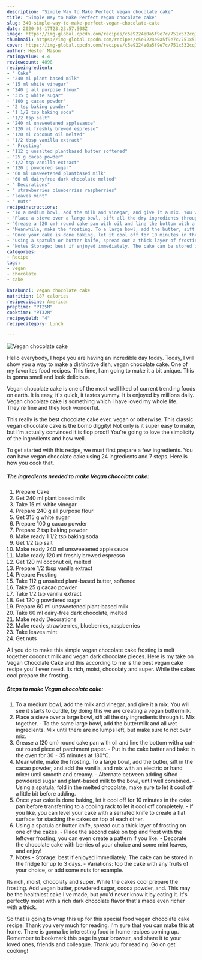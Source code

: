 ```yaml
---
description: "Simple Way to Make Perfect Vegan chocolate cake"
title: "Simple Way to Make Perfect Vegan chocolate cake"
slug: 340-simple-way-to-make-perfect-vegan-chocolate-cake
date: 2020-08-17T23:23:57.508Z
image: https://img-global.cpcdn.com/recipes/c5e9224e0a5f9e7c/751x532cq70/vegan-chocolate-cake-recipe-main-photo.jpg
thumbnail: https://img-global.cpcdn.com/recipes/c5e9224e0a5f9e7c/751x532cq70/vegan-chocolate-cake-recipe-main-photo.jpg
cover: https://img-global.cpcdn.com/recipes/c5e9224e0a5f9e7c/751x532cq70/vegan-chocolate-cake-recipe-main-photo.jpg
author: Hester Mason
ratingvalue: 4.4
reviewcount: 4898
recipeingredient:
- " Cake"
- "240 ml plant based milk"
- "15 ml white vinegar"
- "240 g all purpose flour"
- "315 g white sugar"
- "100 g cacao powder"
- "2 tsp baking powder"
- "1 1/2 tsp baking soda"
- "1/2 tsp salt"
- "240 ml unsweetened applesauce"
- "120 ml freshly brewed espresso"
- "120 ml coconut oil melted"
- "1/2 tbsp vanilla extract"
- " Frosting"
- "112 g unsalted plantbased butter softened"
- "25 g cacao powder"
- "1/2 tsp vanilla extract"
- "120 g powdered sugar"
- "60 ml unsweetened plantbased milk"
- "60 ml dairyfree dark chocolate melted"
- " Decorations"
- " strawberries blueberries raspberries"
- "leaves mint"
- " nuts"
recipeinstructions:
- "To a medium bowl, add the milk and vinegar, and give it a mix. You will see it starts to curdle, by doing this we are creating a vegan buttermilk."
- "Place a sieve over a large bowl, sift all the dry ingredients through it. Mix together. To the same large bowl, add the buttermilk and all wet ingredients. Mix until there are no lumps left, but make sure to not over mix."
- "Grease a (20 cm) round cake pan with oil and line the bottom with a cut-out round piece of parchment paper.  Put in the cake batter and bake in the oven for 30 - 35 minutes at 180°C."
- "Meanwhile, make the frosting. To a large bowl, add the butter, sift in the cacao powder, and add the vanilla, and mix with an electric or hand mixer until smooth and creamy. Alternate between adding sifted powdered sugar and plant-based milk to the bowl, until well combined. Using a spatula, fold in the melted chocolate, make sure to let it cool off a little bit before adding."
- "Once your cake is done baking, let it cool off for 10 minutes in the cake pan before transferring to a cooling rack to let it cool off completely. If you like, you can level your cake with a serrated knife to create a flat surface for stacking the cakes on top of each other."
- "Using a spatula or butter knife, spread out a thick layer of frosting on one of the cakes. Place the second cake on top and frost with the leftover frosting, you can even create a pattern if you like. Decorate the chocolate cake with berries of your choice and some mint leaves, and enjoy!"
- "Notes Storage: best if enjoyed immediately. The cake can be stored in the fridge for up to 3 days.  Variations: top the cake with any fruits of your choice, or add some nuts for example."
categories:
- Recipe
tags:
- vegan
- chocolate
- cake

katakunci: vegan chocolate cake 
nutrition: 187 calories
recipecuisine: American
preptime: "PT25M"
cooktime: "PT32M"
recipeyield: "4"
recipecategory: Lunch

---
```



![Vegan chocolate cake](https://img-global.cpcdn.com/recipes/c5e9224e0a5f9e7c/751x532cq70/vegan-chocolate-cake-recipe-main-photo.jpg)

Hello everybody, I hope you are having an incredible day today. Today, I will show you a way to make a distinctive dish, vegan chocolate cake. One of my favorites food recipes. This time, I am going to make it a bit unique. This is gonna smell and look delicious.

Vegan chocolate cake is one of the most well liked of current trending foods on earth. It is easy, it's quick, it tastes yummy. It is enjoyed by millions daily. Vegan chocolate cake is something which I have loved my whole life. They're fine and they look wonderful.

This really is the best chocolate cake ever, vegan or otherwise. This classic vegan chocolate cake is the bomb diggity! Not only is it super easy to make, but I&#39;m actually convinced it is flop proof! You&#39;re going to love the simplicity of the ingredients and how well.


To get started with this recipe, we must first prepare a few ingredients. You can have vegan chocolate cake using 24 ingredients and 7 steps. Here is how you cook that.

<!--inarticleads1-->

##### The ingredients needed to make Vegan chocolate cake:

1. Prepare  Cake
1. Get 240 ml plant based milk
1. Take 15 ml white vinegar
1. Prepare 240 g all purpose flour
1. Get 315 g white sugar
1. Prepare 100 g cacao powder
1. Prepare 2 tsp baking powder
1. Make ready 1 1/2 tsp baking soda
1. Get 1/2 tsp salt
1. Make ready 240 ml unsweetened applesauce
1. Make ready 120 ml freshly brewed espresso
1. Get 120 ml coconut oil, melted
1. Prepare 1/2 tbsp vanilla extract
1. Prepare  Frosting
1. Take 112 g unsalted plant-based butter, softened
1. Take 25 g cacao powder
1. Take 1/2 tsp vanilla extract
1. Get 120 g powdered sugar
1. Prepare 60 ml unsweetened plant-based milk
1. Take 60 ml dairy-free dark chocolate, melted
1. Make ready  Decorations
1. Make ready  strawberries, blueberries, raspberries
1. Take leaves mint
1. Get  nuts


All you do to make this simple vegan chocolate cake frosting is melt together coconut milk and vegan dark chocolate pieces. Here is my take on Vegan Chocolate Cake and this according to me is the best vegan cake recipe you&#39;ll ever need. Its rich, moist, chocolaty and super. While the cakes cool prepare the frosting. 

<!--inarticleads2-->

##### Steps to make Vegan chocolate cake:

1. To a medium bowl, add the milk and vinegar, and give it a mix. You will see it starts to curdle, by doing this we are creating a vegan buttermilk.
1. Place a sieve over a large bowl, sift all the dry ingredients through it. Mix together. - To the same large bowl, add the buttermilk and all wet ingredients. Mix until there are no lumps left, but make sure to not over mix.
1. Grease a (20 cm) round cake pan with oil and line the bottom with a cut-out round piece of parchment paper.  - Put in the cake batter and bake in the oven for 30 - 35 minutes at 180°C.
1. Meanwhile, make the frosting. To a large bowl, add the butter, sift in the cacao powder, and add the vanilla, and mix with an electric or hand mixer until smooth and creamy. - Alternate between adding sifted powdered sugar and plant-based milk to the bowl, until well combined. - Using a spatula, fold in the melted chocolate, make sure to let it cool off a little bit before adding.
1. Once your cake is done baking, let it cool off for 10 minutes in the cake pan before transferring to a cooling rack to let it cool off completely. - If you like, you can level your cake with a serrated knife to create a flat surface for stacking the cakes on top of each other.
1. Using a spatula or butter knife, spread out a thick layer of frosting on one of the cakes. - Place the second cake on top and frost with the leftover frosting, you can even create a pattern if you like. - Decorate the chocolate cake with berries of your choice and some mint leaves, and enjoy!
1. Notes - Storage: best if enjoyed immediately. The cake can be stored in the fridge for up to 3 days.  - Variations: top the cake with any fruits of your choice, or add some nuts for example.


Its rich, moist, chocolaty and super. While the cakes cool prepare the frosting. Add vegan butter, powdered sugar, cocoa powder, and. This may be the healthiest cake I&#39;ve made, but you&#39;d never know it by eating it. It&#39;s perfectly moist with a rich dark chocolate flavor that&#39;s made even richer with a thick. 

So that is going to wrap this up for this special food vegan chocolate cake recipe. Thank you very much for reading. I'm sure that you can make this at home. There is gonna be interesting food in home recipes coming up. Remember to bookmark this page in your browser, and share it to your loved ones, friends and colleague. Thank you for reading. Go on get cooking!
